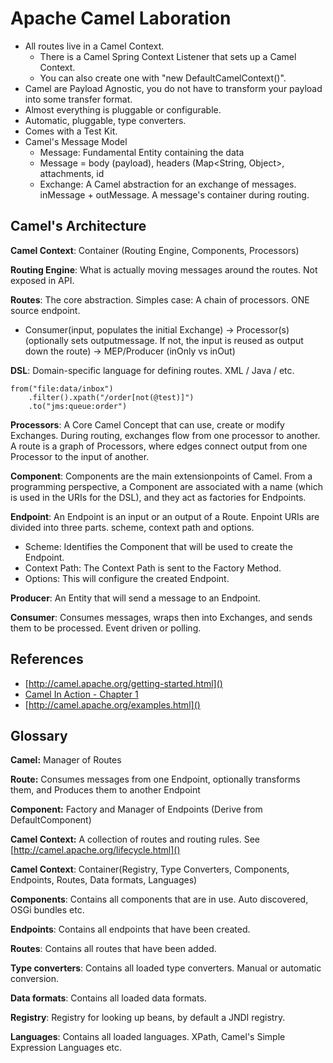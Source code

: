 # Apache Camel Laboration


- All routes live in a Camel Context.
	- There is a Camel Spring Context Listener that sets up a Camel Context.
	- You can also create one with "new DefaultCamelContext()".
- Camel are Payload Agnostic, you do not have to transform your payload into some transfer format.
- Almost everything is pluggable or configurable.
- Automatic, pluggable, type converters.
- Comes with a Test Kit.
- Camel's Message Model
	- Message: Fundamental Entity containing the data
	- Message = body (payload), headers (Map<String, Object>, attachments, id
	- Exchange: A Camel abstraction for an exchange of messages. inMessage + outMessage. A message's container during routing.

## Camel's Architecture

**Camel Context**: Container (Routing Engine, Components, Processors)

**Routing Engine**: What is actually moving messages around the routes. Not exposed in API.

**Routes**: The core abstraction. Simples case: A chain of processors. ONE source endpoint.

- Consumer(input, populates the initial Exchange) -> Processor(s)(optionally sets outputmessage. If not, the input is reused as output down the route) -> MEP/Producer (inOnly vs inOut)

**DSL**: Domain-specific language for defining routes. XML / Java / etc.

	from("file:data/inbox")
		.filter().xpath("/order[not(@test)]")
		.to("jms:queue:order")

**Processors**: A Core Camel Concept that can use, create or modify Exchanges. During routing, exchanges flow from one processor to another. A route is a graph of Processors, where edges connect output from one Processor to the input of another.

**Component**: Components are the main extensionpoints of Camel. From a programming perspective, a Component are associated with a name (which is used in the URIs for the DSL), and they act as factories for Endpoints.

**Endpoint**: An Endpoint is an input or an output of a Route. Enpoint URIs are divided into three parts. scheme, context path and options.
- Scheme: Identifies the Component that will be used to create the Endpoint.
- Context Path: The Context Path is sent to the Factory Method.
- Options: This will configure the created Endpoint.

**Producer**: An Entity that will send a message to an Endpoint.

**Consumer**: Consumes messages, wraps then into Exchanges, and sends them to be processed. Event driven or polling.




## References

- [http://camel.apache.org/getting-started.html]()
- [Camel In Action - Chapter 1](https://manning-content.s3.amazonaws.com/download/d/9e78430-edc1-4831-a44b-0faf977ebcfa/Ibsen2_Camel2e_MEAP_V08_ch1.pdf)
- [http://camel.apache.org/examples.html]()


## Glossary

**Camel:** Manager of Routes

**Route:** Consumes messages from one Endpoint, optionally transforms them, and Produces them to another Endpoint

**Component:** Factory and Manager of Endpoints (Derive from DefaultComponent)

**Camel Context:** A collection of routes and routing rules. See [http://camel.apache.org/lifecycle.html]()

**Camel Context**: Container(Registry, Type Converters, Components, Endpoints, Routes, Data formats, Languages)

**Components**: Contains all components that are in use. Auto discovered, OSGi bundles etc.

**Endpoints**: Contains all endpoints that have been created.

**Routes**: Contains all routes that have been added.

**Type converters**: Contains all loaded type converters. Manual or automatic conversion.

**Data formats**: Contains all loaded data formats.

**Registry**: Registry for looking up beans, by default a JNDI registry.

**Languages**: Contains all loaded languages. XPath, Camel's Simple Expression Languages etc.


